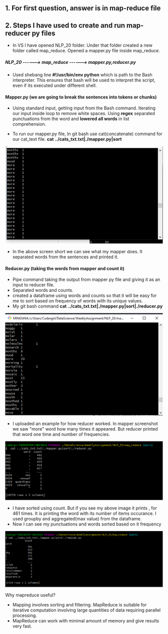 ## 1. For first question, answer is in map-reduce file
## 2. Steps I have used to create and run map-reducer py files 
* In VS I have opened NLP_20 folder. Under that folder created a new folder called map_reduce. Opened a mapper.py file inside map_reduce.

##### NLP_20 ------> map_reduce ------> mapper.py,reducer.py

* Used shebang line **#!/usr/bin/env python** which is path to the Bash interpreter. This ensures that bash will be used to interpret the script, even if its executed under different shell.

#### Mapper.py (we are going to break the sentences into tokens or chunks)
* Using standard input, getting input from the Bash command. Iterating our input inside loop to remove white spaces. Using **regex** separated punctuations from the word and **lowered all words** in list comprehension.

* To run our mapper.py file, In git bash use cat(concatenate) command for our cat_text file.
   **cat ../cats_txt.txt|./mapper.py|sort**

![mapper_example.png](mapper_example.png)

* In the above screen short we can see what my mapper does. It separated words from the sentences and printed it.

#### Reducer.py (taking the words from mapper and count it)
* Pipe command taking the output from mapper py file and giving it as an input to reducer file.
* Separated words and counts.
* created a dataframe using words and counts so that it will be easy for me to sort based on frequency of words with its unique values.
* My git bash command
  **cat ../cats_txt.txt|./mapper.py|sort|./reducer.py**
  
 ![reducer_example.png](reducer_example.png)
 
 * I uploaded an example for how reducer worked. In mapper screenshot we saw "more" word how many times it appeared. But reducer printed that word one time and number of frequencies. 
 
 ![before_sorting.png](before_sorting.png)
 
 * I have sorted using count. But if you see my above image it prints , for 461 times. It is printing the word with its number of items occurance. I used groupby and aggregated(max value) from the dataframe. 
 * Now I can see my punctuations and words sorted based on it frequency


 ![after_groupby_max.png](after_groupby_max.png)

Why mapreduce useful?
* Mapping involves sorting and filtering. MapReduce is suitable for iterative computation involving large quantities of data requiring parallel processing.
* MapReduce can work with minimal amount of memory and give results very fast.
